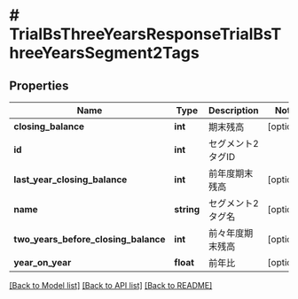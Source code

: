 # # TrialBsThreeYearsResponseTrialBsThreeYearsSegment2Tags

## Properties

Name | Type | Description | Notes
------------ | ------------- | ------------- | -------------
**closing_balance** | **int** | 期末残高 | [optional]
**id** | **int** | セグメント2タグID |
**last_year_closing_balance** | **int** | 前年度期末残高 | [optional]
**name** | **string** | セグメント2タグ名 | [optional]
**two_years_before_closing_balance** | **int** | 前々年度期末残高 | [optional]
**year_on_year** | **float** | 前年比 | [optional]

[[Back to Model list]](../../README.md#models) [[Back to API list]](../../README.md#endpoints) [[Back to README]](../../README.md)

